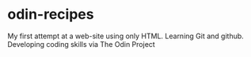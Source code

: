 # odin-recipes
My first attempt at a web-site using only HTML.
Learning Git and github.
Developing coding skills via The Odin Project
